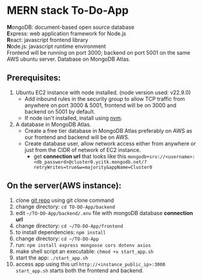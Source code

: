 # MERN stack To-Do-App
**M**ongoDB: document-based open source database  
**E**xpress: web application framework for Node.js  
**R**eact: javascript frontend library  
**N**ode.js: javascript runtime environment  
Frontend will be running on port 3000; backend on port 5001 on the same AWS ubuntu server. Database on MongoDB Atlas.

## Prerequisites:
1. Ubuntu EC2 instance with node installed. (node version used: v22.9.0)
    * Add inbound rules in the security group to allow TCP traffic from anywhere on port 3000 & 5001, frontend will be on 3000 and backend on 5001 by default.
    * If node isn't installed, install using [nvm](https://github.com/nvm-sh/nvm).
2. A database in MongoDB Atlas.
    * Create a free tier database in MongoDB Atlas preferably on AWS as our frontend and backend will be on AWS.
    * Create database user, allow network access either from anywhere or just from the CIDR of network of EC2 instance.
        - get **connection url** that looks like this `mongodb+srv://<username>:<db_password>@cluster0.ycitk.mongodb.net/?retryWrites=true&w=majority&appName=Cluster0`

## On the server(AWS instance):
1. clone [git repo](https://github.com/T-Srikanth/TO-DO-App.git) using git clone command
2. change directory: `cd TO-DO-App/backend` 
3. edit `~/TO-DO-App/backend/.env` file with mongoDB database **connection url**
4. change directory: `cd ~/TO-DO-App/frontend`
5. to install dependencies: `npm install` 
6. change directory: `cd ~/TO-DO-App`
7. run: `npm install express mongoose cors dotenv axios`
8. make shell script an executable: `chmod +x start_app.sh` 
9. start the app: `./start_app.sh` 
10. access app using this url `http://<instance_public_ip>:3000`
`start_app.sh` starts both the frontend and backend.